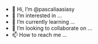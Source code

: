 - 👋 Hi, I’m @pascaliaasiasy
- 👀 I’m interested in ...
- 🌱 I’m currently learning ...
- 💞️ I’m looking to collaborate on ...
- 📫 How to reach me ...

<!---
pascaliaasiasy/pascaliaasiasy is a ✨ special ✨ repository because its `README.md` (this file) appears on your GitHub profile.
You can click the Preview link to take a look at your changes.
--->

